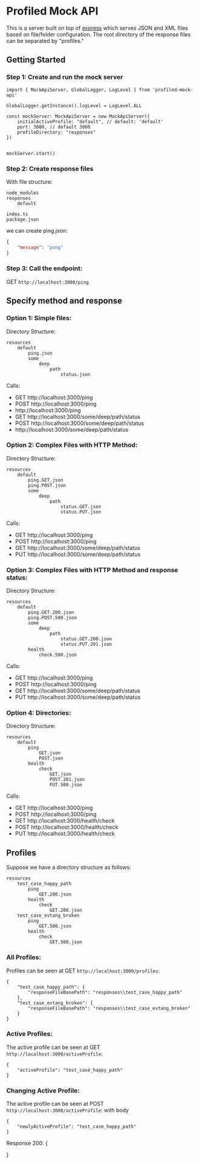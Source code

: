 # Profiled Mock API

This is a server built on top of [express](https://www.npmjs.com/package/express) which serves JSON and XML files based on file/folder configuration.
The root directory of the response files can be separated by "profiles."



## Getting Started
### Step 1: Create and run the mock server

```
import { MockApiServer, GlobalLogger, LogLevel } from 'profiled-mock-api'

GlobalLogger.getInstance().logLevel = LogLevel.ALL

const mockServer: MockApiServer = new MockApiServer({
    initialActiveProfile: "default", // default: 'default'
    port: 3000, // default 3000
    profileDirectory: "responses"
})


mockServer.start()
```
### Step 2: Create response files
With file structure: 

```
node_modules
responses
    default

index.ts
package.json

```
we can create ping.json: 
```json
{
    "message": "pong"
}
```

### Step 3: Call the endpoint:

GET ```http://localhost:3000/ping```





## Specify method and response 

### Option 1: Simple files:
Directory Structure:
```
resources
    default
        ping.json
        some
            deep
                path
                    status.json
```
Calls:
- GET http://localhost:3000/ping
- POST http://localhost:3000/ping
- <any http method> http://localhost:3000/ping
- GET http://localhost:3000/some/deep/path/status
- POST http://localhost:3000/some/deep/path/status
- <any http method> http://localhost:3000/some/deep/path/status

### Option 2: Complex Files with HTTP Method:
Directory Structure:

```
resources
    default
        ping.GET.json
        ping.POST.json
        some
            deep
                path
                    status.GET.json
                    status.PUT.json
```
Calls:
- GET http://localhost:3000/ping
- POST http://localhost:3000/ping
- GET http://localhost:3000/some/deep/path/status
- PUT http://localhost:3000/some/deep/path/status

### Option 3: Complex Files with HTTP Method and response status:
Directory Structure:

```
resources
    default
        ping.GET.200.json
        ping.POST.500.json
        some
            deep
                path
                    status.GET.200.json
                    status.PUT.201.json
        health
            check.500.json
```
Calls:
- GET http://localhost:3000/ping
- POST http://localhost:3000/ping
- GET http://localhost:3000/some/deep/path/status
- PUT http://localhost:3000/some/deep/path/status


### Option 4: Directories:
Directory Structure:

```
resources
    default
        ping
            GET.json
            POST.json
        health
            check
                GET.json
                POST.201.json
                PUT.500.json
```

Calls:
- GET http://localhost:3000/ping
- POST http://localhost:3000/ping
- GET http://localhost:3000/health/check
- POST http://localhost:3000/health/check
- PUT http://localhost:3000/health/check


## Profiles
Suppose we have a directory structure as follows:

```
resources
    test_case_happy_path
        ping
            GET.200.json
        health
            check
                GET.200.json
    test_case_evtang_broken
        ping
            GET.500.json
        health
            check
                GET.500.json
```

### All Profiles:
Profiles can be seen at
GET ```http://localhost:3000/profiles```: 
```
{
    "test_case_happy_path": {
        "responseFileBasePath": "responses\\test_case_happy_path"
    },
    "test_case_evtang_broken": {
        "responseFileBasePath": "responses\\test_case_evtang_broken"
    }
}
```

### Active Profiles:
The active profile can be seen at
GET ```http://localhost:3000/activeProfile```: 
```
{
    "activeProfile": "test_case_happy_path"
}
```

### Changing Active Profile:
The active profile can be seen at
POST ```http://localhost:3000/activeProfile```: 
with body
```
{
    "newlyActiveProfile": "test_case_happy_path"
}
```
Response 200: {

}